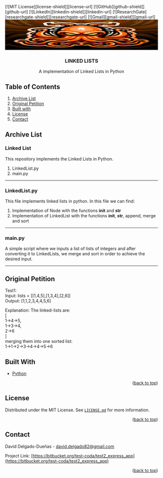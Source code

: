<div id="top"></div>
<!-- PROJECT SHIELDS -->
<!--
*** I'm using markdown "reference style" links for readability.
*** Reference links are enclosed in brackets [ ] instead of parentheses ( ).
*** See the bottom of this document for the declaration of the reference variables
*** for contributors-url, forks-url, etc. This is an optional, concise syntax you may use.
*** https://www.markdownguide.org/basic-syntax/#reference-style-links
-->
[![MIT License][license-shield]][license-url]
[![GitHub][github-shield]][github-url]
[![LinkedIn][linkedin-shield]][linkedin-url]
[![ResearchGate][researchgate-shield]][researchgate-url]
[![Gmail][gmail-shield]][gmail-url]


<!-- PROJECT LOGO -->
<br />
<div align="center">
  <a href="https://bitbucket.org/test-coda/test2_express_app">
    <img src="https://raw.githubusercontent.com/DDelgadoD/DDelgadoD/main/images/logo.jpg" alt="Logo" width="1000" height="100">
  </a>

<h3 align="center">LINKED LISTS</h3>

  <p align="center">
    A implementation of Linked Lists in Python
</div>



<!-- TABLE OF CONTENTS -->
## Table of Contents
  <ol>
    <li><a href="#archive-list">Archive List</a></li>
    <li><a href="#original-petition">Original Petition</a></li>
	<li><a href="#built-with">Built with</a></li>
    <li><a href="#license">License</a></li>
    <li><a href="#contact">Contact</a></li>
  </ol>


<!-- ARCHIVE LIST -->
## Archive List

### Linked List 

This repository implements the Linked Lists in Python.

1. LinkedList.py 
2. main.py

---

### LinkedList.py

This file implements linked lists in python. In this file we can find:

1. Implementation of Node with the functions __init__ and __str__
2. Implementation of LinkedList with the functions __init__, __str__, append, merge and sort

---

### main.py

A simple script where we inputs a list of lists of integers and after converting it to LinkedLists, we merge and sort in order to achieve the desired input.

---

<!-- ORIGINAL PETITION -->
## Original Petition

Test1:     
Input: lists = [[1,4,5],[1,3,4],[2,6]]  
Output: [1,1,2,3,4,4,5,6]  

Explanation: The linked-lists are:  
[  
	1->4->5,  
	1->3->4,  
	2->6  
]    
merging them into one sorted list:  
1->1->2->3->4->4->5->6 

<!--BUILT WITH-->
## Built With

* [Python](https://www.python.org/)

<p align="right">(<a href="#top">back to top</a>)</p>

<!-- LICENSE -->
## License

Distributed under the MIT License. See [`LICENSE.md`](https://raw.githubusercontent.com/DDelgadoD/DDelgadoD/main/LICENSE.md) for more information.

<p align="right">(<a href="#top">back to top</a>)</p>



<!-- CONTACT -->
## Contact

David Delgado-Dueñas - david.delgado82@gmail.com

Project Link: [https://bitbucket.org/test-coda/test2_express_app](https://bitbucket.org/test-coda/test2_express_app)

<p align="right">(<a href="#top">back to top</a>)</p>

<!-- MARKDOWN LINKS & IMAGES -->
<!-- https://www.markdownguide.org/basic-syntax/#reference-style-links -->
[researchgate-shield]:https://img.shields.io/badge/-researchgate-white.svg?style=for-the-badge&logo=researchgate&colorB=33b864&logoColor=white
[researchgate-url]: https://www.researchgate.net/profile/David-Delgado-Duenas
[gmail-shield]: https://img.shields.io/badge/-Gmail-black.svg?style=for-the-badge&logo=gmail&colorB=red&logoColor=white
[gmail-url]:mailto:david.delgado82@gmail.com
[github-shield]: https://img.shields.io/badge/-Github-black.svg?style=for-the-badge&logo=github&colorB=black
[github-url]: https://github.com/DDelgadoD/
[license-shield]: https://img.shields.io/github/license/DDelgadoD/DDelgadoD.svg?style=for-the-badge
[license-url]: https://raw.githubusercontent.com/DDelgadoD/DDelgadoD/main/LICENSE.md
[linkedin-shield]: https://img.shields.io/badge/-LinkedIn-black.svg?style=for-the-badge&logo=linkedin&colorB=0072B1
[linkedin-url]: https://www.linkedin.com/in/david-delgado-duenas/
[product-screenshot]: images/screenshot.png
 
